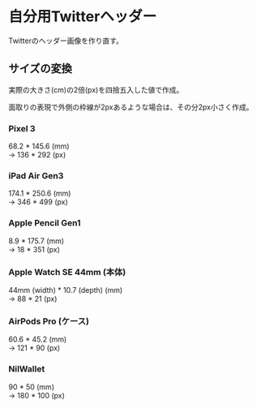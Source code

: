 # 自分用Twitterヘッダー

Twitterのヘッダー画像を作り直す。

## サイズの変換

実際の大きさ(cm)の2倍(px)を四捨五入した値で作成。

面取りの表現で外側の枠線が2pxあるような場合は、その分2px小さく作成。

### Pixel 3

68.2 * 145.6 (mm)  
→ 136 * 292 (px)


### iPad Air Gen3

174.1 * 250.6 (mm)  
→ 346 * 499 (px)

### Apple Pencil Gen1

8.9 * 175.7 (mm)  
→ 18 * 351 (px)

### Apple Watch SE 44mm (本体)

44mm (width) * 10.7 (depth) (mm)  
→ 88 * 21 (px)

### AirPods Pro (ケース)

60.6 * 45.2 (mm)  
→ 121 * 90 (px)

### NilWallet

90 * 50 (mm)  
→ 180 * 100 (px)
